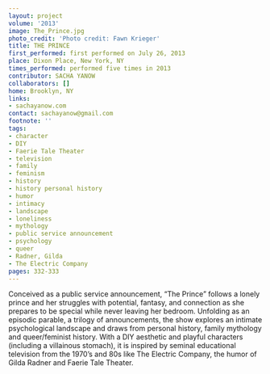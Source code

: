 ```yaml
---
layout: project
volume: '2013'
image: The_Prince.jpg
photo_credit: 'Photo credit: Fawn Krieger'
title: THE PRINCE
first_performed: first performed on July 26, 2013
place: Dixon Place, New York, NY
times_performed: performed five times in 2013
contributor: SACHA YANOW
collaborators: []
home: Brooklyn, NY
links:
- sachayanow.com
contact: sachayanow@gmail.com
footnote: ''
tags:
- character
- DIY
- Faerie Tale Theater
- television
- family
- feminism
- history
- history personal history
- humor
- intimacy
- landscape
- loneliness
- mythology
- public service announcement
- psychology
- queer
- Radner, Gilda
- The Electric Company
pages: 332-333
---
```


Conceived as a public service announcement, “The Prince” follows a lonely prince and her struggles with potential, fantasy, and connection as she prepares to be special while never leaving her bedroom. Unfolding as an episodic parable, a trilogy of announcements, the show explores an intimate psychological landscape and draws from personal history, family mythology and queer/feminist history. With a DIY aesthetic and playful characters (including a villainous stomach), it is inspired by seminal educational television from the 1970’s and 80s like The Electric Company, the humor of Gilda Radner and Faerie Tale Theater.
